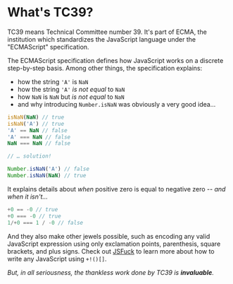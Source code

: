 # What's TC39?

TC39 means Technical Committee number 39. It's part of ECMA, the institution which standardizes the JavaScript language under the "ECMAScript" specification.

The ECMAScript specification defines how JavaScript works on a discrete step-by-step basis. Among other things, the specification explains:

- how the string `'A'` is `NaN`
- how the string `'A'` _is not equal_ to `NaN`
- how `NaN` is `NaN` but _is not equal_ to `NaN`
- and why introducing `Number.isNaN` was obviously a very good idea…

```js
isNaN(NaN) // true
isNaN('A') // true
'A' == NaN // false
'A' === NaN // false
NaN === NaN // false

// … solution!

Number.isNaN('A') // false
Number.isNaN(NaN) // true
```

It explains details about *when* positive zero is equal to negative zero _-- and when it isn't..._

```js
+0 == -0 // true
+0 === -0 // true
1/+0 === 1 / -0 // false
```

And they also make other jewels possible, such as encoding any valid JavaScript expression using only exclamation points, parenthesis, square brackets, and plus signs. Check out [JSFuck][jsf] to learn more about how to write any JavaScript using `+!()[]`.

*But, in all seriousness, the thankless work done by TC39 is **invaluable**.*

[jsf]: http://jsfuck.com

